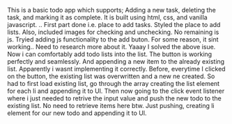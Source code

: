 This is a basic todo app which supports; Adding a new task, deleting the task, and marking it as complete.
It is built using html, css, and vanilla javascript. ..
First part done i.e. place to add tasks.
Styled the place to add lists. Also, included images for checking and unchecking. No remaining is js.
Tryied adding js functionality to the add buton. For some reason, it sint working.. Need to research more about it.
Yaaay I solved the above isue. Now i can comfortably add todo lists into the list. The button is working perfectly and seamlessly. And appending a new item to the already existing list. 
Apparently i wasnt implementing it correctly. Before, everytime I clicked on the button, the existing list was overwritten and a new ne created. So had to first load existing list, go through the array creating the list element for each li and appending it to Ul. 
Then now going to the click event listener where i just needed to retrive the input value and push the new todo to the existing list. No need to retrieve items here btw. Just pushing, creating li element for our new todo and appending it to Ul.